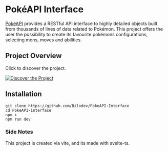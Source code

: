 # PokéAPI Interface

[PokéAPI](https://pokeapi.co/) provides a RESTful API interface to highly detailed objects built from thousands of lines of data related to Pokémon.
This project offers the user the possibility to create its favourite pokémons configurations, selecting mons, moves and abilities.

## Project Overview

Click to discover the project.

[![Discover the Project](https://img.icons8.com/external-tulpahn-outline-color-tulpahn/120/external-pokeball-augmented-reality-tulpahn-outline-color-tulpahn.png)](https://drive.google.com/file/d/1PS006vnTjli7I5CnQf7dezcMO73dhEaK/view)

## Installation
```
git clone https://github.com/Bilodev/PokeAPI-Interface
cd PokeAPI-interface
npm i
npm run dev
```

### Side Notes
This project is created via vite, and its made with svelte-ts. 
